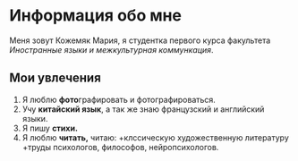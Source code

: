 # Информация обо мне
Меня зовут Кожемяк Мария, я студентка первого курса факультета *Иностранные языки и межкультурная коммункация*.
## Мои увлечения
1. Я люблю **фото**графировать и фотографироваться.
2. Учу **китайский язык**, а так же знаю французский и английский языки. 
3. Я пишу **стихи.**
4. Я люблю **читать,** читаю:
    +клссическую художественную литературу
    +труды психологов, философов, нейропсихологов.
